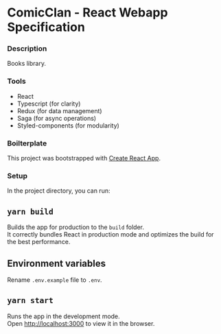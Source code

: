 # ComicClan - React Webapp Specification

### Description

Books library.

### Tools

- React
- Typescript (for clarity)
- Redux (for data management)
- Saga (for async operations)
- Styled-components (for modularity)

### Boilterplate

This project was bootstrapped with [Create React App](https://github.com/facebook/create-react-app).

### Setup

In the project directory, you can run:

## `yarn build`

Builds the app for production to the `build` folder.<br />
It correctly bundles React in production mode and optimizes the build for the best performance.

## Environment variables

Rename `.env.example` file to `.env`.

## `yarn start`

Runs the app in the development mode.<br />
Open [http://localhost:3000](http://localhost:3000) to view it in the browser.
